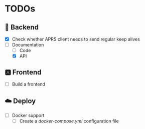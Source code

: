 # TODOs

## 🦀 Backend
- [x] Check whether APRS client needs to send regular keep alives
- [ ] Documentation
  - [ ] Code
  - [x] API

## 🅰️ Frontend
- [ ] Build a frontend

## ☁️ Deploy
- [ ] Docker support
  - [ ] Create a _docker-compose.yml_ configuration file
